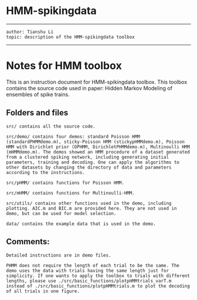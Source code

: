 # HMM-spikingdata
---
    author: Tianshu Li
    topic: description of the HMM-spikingdata toolbox
---

# Notes for HMM toolbox

This is an instruction document for HMM-spikingdata toolbox. This toolbox contains the source code used in paper: Hidden Markov Modeling of ensembles of spike trains.


## Folders and files

    src/ contains all the source code.

    src/demo/ contains four demos: standard Poisson HMM (standardPHMMdemo.m), sticky-Poisson HMM (stickypHMMdemo.m), Poisson HMM with Dirichlet prior (DPHMM, DirichletPHMMdemo.m), Multinoulli HMM (mHMMdemo.m). The demos showed an HMM procedure of a dataset generated from a clustered spiking network, including generating initial parameters, training and decoding. One can apply the algorithms to other datasets by changing the directory of data and parameters according to the instructions.
    
    src/pHMM/ contains functions for Poisson HMM.
    
    src/mHMM/ contains functions for Multinoulli-HMM.
    
    src/utils/ contains other functions used in the demo, including plotting. AIC.m and BIC.m are provided here. They are not used in demo, but can be used for model selection.

    data/ contains the example data that is used in the demo.
    

## Comments:
    
    Detailed instructions are in demo files.
    
    PHMM does not require the length of each trial to be the same. The demo uses the data with trials having the same length just for simplicity. If one wants to apply the toolbox to trials with different lengths, please use ./src/basic_functions/plotpHMMtrials_varT.m instead of ./src/basic_functions/plotpHMMtrials.m to plot the decoding of all trials in one figure.
